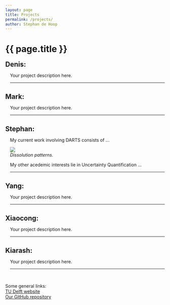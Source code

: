 ```yaml
---
layout: page
title: Projects
permalink: /projects/
author: Stephan de Hoop
---
```

<html>

<head>
  <style>
    h2  {
		color: rgb(44,196,251);
		display: inline; 
		font-weight: bold;
		}
  </style>
</head>

<body>
<h1 class="page-title">{{ page.title }}</h1>
<h2><a id="Denis">Denis: </a></h2>
<div class="sub-section" style="padding-left: 15px;">
	<p text-align="justify">Your project description here.</p>
	<hr>
</div>
<br>

<h2><a id="Mark">Mark: </a></h2>
<div class="sub-section" style="padding-left: 15px;">
	<p text-align="justify">Your project description here.</p>
	<hr>
</div>
<br>

<h2><a id="Stephan">Stephan: </a></h2>
<div class="sub-section" style="padding-left: 15px;">
	<p text-align="justify">My current work involving DARTS consists of ...</p>
	<p text-align="justify"><img src="{{ site.baseurl }}/assets/img/project_photos/example_gif.gif">
	<br>
	<em>Dissolution patterns.</em></p>
	<p>My other acedemic interests lie in Uncertainty Quantification ...</p> 
	<hr>
</div>
<br>

<h2><a id="Yang">Yang: </a></h2>
<div class="sub-section" style="padding-left: 15px;">
	<p text-align="justify">Your project description here.</p>
	<hr>
</div>
<br>

<h2><a id="Xiaocong">Xiaocong: </a></h2>
<div class="sub-section" style="padding-left: 15px;">
	<p text-align="justify">Your project description here.</p>
	<hr>
</div>
<br>

<h2><a id="Kiarash">Kiarash: </a></h2>
<div class="sub-section" style="padding-left: 15px;">
	<p text-align="justify">Your project description here.</p>
	<hr>
</div>
<br>

</body>
</html> 

Some general links: <br>
[TU Delft website][TUD] <br>
[Our GitHub repository][link_to_repo] <br>

[TUD]: https://www.tudelft.nl
[link_to_repo]: https://github.darts-web.io/darts-web
